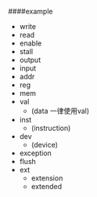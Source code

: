 ####example
- write
- read
- enable
- stall
- output
- input
- addr
- reg
- mem
- val  
  - (data 一律使用val)
- inst	
  - (instruction)
- dev
  - (device)
- exception
- flush
- ext
  - extension
  - extended
